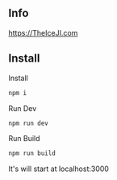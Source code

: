 ## Info

https://TheIceJI.com

## Install

Install
```bash
npm i
```

Run Dev
```bash
npm run dev
```

Run Build
```bash
npm run build
```
It's will start at localhost:3000
